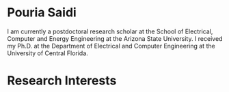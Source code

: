 # Pouria Saidi
I am currently a postdoctoral research scholar at the School of Electrical, Computer and Energy Engineering at the Arizona State University. I received my Ph.D. at the Department of Electrical and Computer Engineering at the University of Central Florida.
# Research Interests

